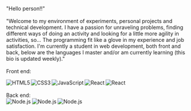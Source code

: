 "Hello person!!"
<br/><br/>
"Welcome to my environment of experiments, personal projects and technical development.
I have a passion for unraveling problems, finding different ways of doing an activity 
and looking for a little more agility in activities, so... The programming fit like a 
glove in my experience and job satisfaction.
I'm currently a student in web development, both front and back,
below are the languages ​​I master and/or am currently learning (this bio is updated weekly)."
<br/><br/>
Front end:
<div style="vertical-align: middle;">
  <img align="left" alt="HTML5"  
       src="https://img.shields.io/badge/HTML-239120?style=for-the-badge&logo=html5&logoColor=white" />
  <img align="left" alt="CSS3" 
       src="https://img.shields.io/badge/CSS-239120?&style=for-the-badge&logo=css3&logoColor=white" />
  <img align="left" alt="JavaScript" 
       src="https://img.shields.io/badge/JavaScript-F7DF1E?style=for-the-badge&logo=javascript&logoColor=black" />
  <img align="left" alt="React" 
       src="https://img.shields.io/badge/React-20232A?style=for-the-badge&logo=react&logoColor=61DAFB" />
  <img align="left" alt="React" 
       src="https://img.shields.io/badge/Python-3776AB?style=for-the-badge&logo=python&logoColor=white" />
 </div>
 <br/><br/>
 Back end:
<div style="vertical-align: middle;">
  <img align="left" alt="Node.js"  
       src="https://img.shields.io/badge/Node.js-43853D?style=for-the-badge&logo=node.js&logoColor=white" />
  <img align="left" alt="Node.js" 
       src="https://img.shields.io/badge/MongoDB-4EA94B?style=for-the-badge&logo=mongodb&logoColor=white" />
  <img align="left" alt="Node.js" 
       src="https://img.shields.io/badge/PostgreSQL-316192?style=for-the-badge&logo=postgresql&logoColor=white" />
</div>
<br/><br/>
